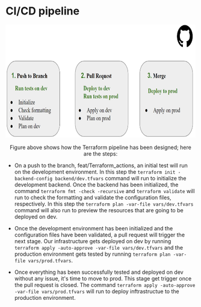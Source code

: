 # CI/CD pipeline

<p align="center">
  <img width="800" height="300" src=./assets/TfPipeline.PNG>
</p>

<p style="text-align:center">
Figure above shows how the Terraform pipeline has been designed; here are the steps: 

- On a push to the branch, feat/Terraform_actions, an initial test will run on the development environment. In this step the ```terraform init -backend-config backend/dev.tfvars``` command will run to initialize the development backend. Once the backend has been initialized, the command  ```terraform fmt -check -recursive``` and ```terraform validate``` will run to check the formatting and validate the configuration files, respectively. In this step the ```terraform plan -var-file vars/dev.tfvars``` command will also run to preview the resources that are going to be deployed on dev. 

- Once the development environment has been initialized and the configuration files have been validated, a pull request will trigger the next stage. Our infrastructure gets deployed on dev by running ```terraform apply -auto-approve -var-file vars/dev.tfvars``` and the production environment gets tested by running ```terraform plan -var-file vars/prod.tfvars```.

- Once everything has been successfully tested and deployed on dev without any issue, it's time to move to prod. This stage get trigger once the pull request is closed. The command ```terraform apply -auto-approve -var-file vars/prod.tfvars``` will run to deploy inftrastructue to the production environment.</p>